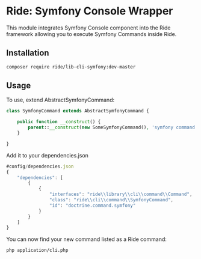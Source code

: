 # Ride: Symfony Console Wrapper

This module integrates Symfony Console component into the Ride framework allowing you to execute
Symfony Commands inside Ride.

## Installation

```sh
composer require ride/lib-cli-symfony:dev-master
```

## Usage

To use, extend AbstractSymfonyCommand:

```php
class SymfonyCommand extends AbstractSymfonyCommand {

    public function __construct() {
        parent::__construct(new SomeSymfonyCommand(), 'symfony command');
    }

}
```
    
Add it to your dependencies.json

```js
#config/dependencies.json
{
    "dependencies": [
        {
            {
                "interfaces": "ride\\library\\cli\\command\\Command", 
                "class": "ride\\cli\\command\\SymfonyCommand",
                "id": "doctrine.command.symfony"
            }
        }
    ]
}
```

You can now find your new command listed as a Ride command:

``` sh
php application/cli.php
```
